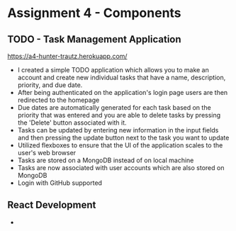 Assignment 4 - Components
===

## TODO - Task Management Application

https://a4-hunter-trautz.herokuapp.com/

- I created a simple TODO application which allows you to make an account and create new individual tasks that have a name, description, priority, and due date.
- After being authenticated on the application's login page users are then redirected to the homepage
- Due dates are automatically generated for each task based on the priority that was entered and you are able to delete tasks by pressing the 'Delete' button associated with it.
- Tasks can be updated by entering new information in the input fields and then pressing the update button next to the task you want to update
- Utilized flexboxes to ensure that the UI of the application scales to the user's web browser
- Tasks are stored on a MongoDB instead of on local machine
- Tasks are now associated with user accounts which are also stored on MongoDB
- Login with GitHub supported

## React Development
- 
